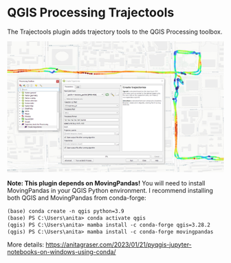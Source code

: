 # QGIS Processing Trajectools

The Trajectools plugin adds trajectory tools to the QGIS Processing toolbox. 

![Trajectools screenshot](screenshots/trajectools.PNG)


**Note: This plugin depends on MovingPandas!** You will need to install MovingPandas in your QGIS Python environment. I recommend installing both QGIS and MovingPandas from conda-forge:

```
(base) conda create -n qgis python=3.9
(base) PS C:\Users\anita> conda activate qgis
(qgis) PS C:\Users\anita> mamba install -c conda-forge qgis=3.28.2
(qgis) PS C:\Users\anita> mamba install -c conda-forge movingpandas
```

More details: https://anitagraser.com/2023/01/21/pyqgis-jupyter-notebooks-on-windows-using-conda/


